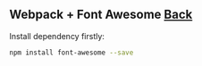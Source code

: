 ## Webpack + Font Awesome [Back](./../webpack.md)

Install dependency firstly:

```bash
npm install font-awesome --save
```
